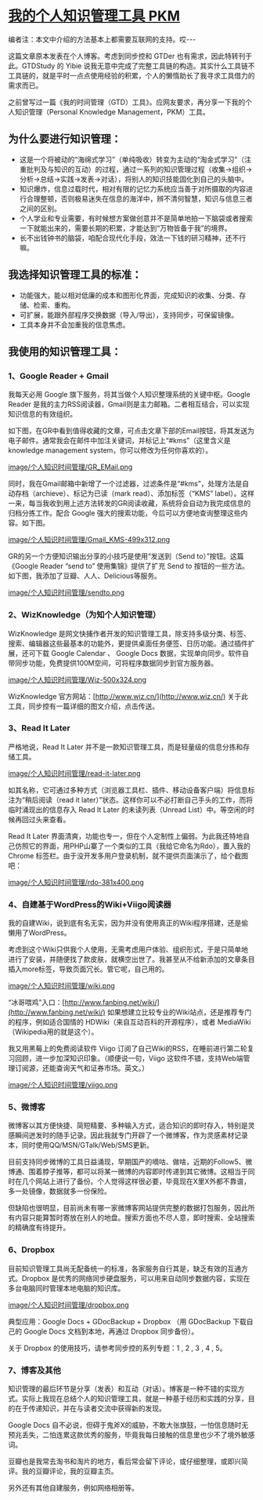 # [我的个人知识管理工具 PKM](https://nieyong.github.io/wiki_ny/%E6%88%91%E7%9A%84%E4%B8%AA%E4%BA%BA%E7%9F%A5%E8%AF%86%E7%AE%A1%E7%90%86%E5%B7%A5%E5%85%B7%20PKM.html)

编者注：本文中介绍的方法基本上都需要互联网的支持。哎---

这篇文章原本发表在个人博客。考虑到同步控和 GTDer 也有需求，因此特转刊于此。GTDStudy 的 Yibie 说我无意中完成了完整工具链的构造。其实什么工具链不工具链的，就是平时一点点使用经验的积累，个人的懒惰助长了我寻求工具借力的需求而已。

之前曾写过一篇《我的时间管理（GTD）工具》。应网友要求，再分享一下我的个人知识管理（Personal Knowledge Management，PKM）工具。

## 为什么要进行知识管理：

-   这是一个将被动的“海绵式学习”（单纯吸收）转变为主动的“淘金式学习”（注重批判及与知识的互动）的过程，通过一系列的知识管理过程（收集->组织->分析->总结->实践->发表->对话），将别人的知识技能固化到自己的头脑中。
-   知识爆炸，信息过载时代，相对有限的记忆力系统应当善于对所摄取的内容进行合理整顿，否则极易迷失在信息的海洋中，辨不清何智慧，知识与信息三者之间的区别。
-   个人学业和专业需要，有时候想方案做创意并不是简单地拍一下脑袋或者搜索一下就能出来的，需要长期的积累，才能达到“万物皆备于我”的境界。
-   长不出钱钟书的脑袋，咱配合现代化手段，效法一下钱的研习精神，还不行嘛。

## 我选择知识管理工具的标准：

-   功能强大，能以相对低廉的成本和图形化界面，完成知识的收集、分类、存储、检索、重构。
-   可扩展，能跟外部程序交换数据（导入/导出），支持同步，可保留镜像。
-   工具本身并不会加重我的信息焦虑。

## 我使用的知识管理工具：

### 1、Google Reader + Gmail

我每天必用 Google 旗下服务，将其当做个人知识整理系统的关键中枢。Google Reader 是我的主力RSS阅读器，Gmail则是主力邮箱。二者相互结合，可以实现知识信息的有效组织。

如下图，在GR中看到值得收藏的文章，可点击文章下部的Email按钮，将其发送为电子邮件。通常我会在邮件中加注关键词，并标记上“#kms”（这里含义是 knowledge management system，你可以修改为任何你喜欢的）。

[image/个人知识时间管理/GR\_EMail.png](https://nieyong.github.io/wiki_ny/image/%E4%B8%AA%E4%BA%BA%E7%9F%A5%E8%AF%86%E6%97%B6%E9%97%B4%E7%AE%A1%E7%90%86/GR_EMail.png.html)

同时，我在Gmail邮箱中新增了一个过滤器，过滤条件是“#kms”，处理方法是自动存档（archieve）、标记为已读（mark read）、添加标签（“KMS” label）。这样一来，每当我收到用上述方法转发的GR阅读收藏，系统将会自动为我完成信息的归档分拣工作。配合 Google 强大的搜索功能，今后可以方便地查询整理这些内容。如下图。

[image/个人知识时间管理/Gmail\_KMS-499x312.png](https://nieyong.github.io/wiki_ny/image/%E4%B8%AA%E4%BA%BA%E7%9F%A5%E8%AF%86%E6%97%B6%E9%97%B4%E7%AE%A1%E7%90%86/Gmail_KMS-499x312.png.html)

GR的另一个方便知识输出分享的小技巧是使用“发送到（Send to）”按钮。这篇《Google Reader “send to” 使用集锦》提供了扩充 Send to 按钮的一些方法。如下图，我添加了豆瓣、人人、Delicious等服务。

[image/个人知识时间管理/sendto.png](https://nieyong.github.io/wiki_ny/image/%E4%B8%AA%E4%BA%BA%E7%9F%A5%E8%AF%86%E6%97%B6%E9%97%B4%E7%AE%A1%E7%90%86/sendto.png.html)

### 2、WizKnowledge（为知个人知识管理）

WizKnowledge 是网文快捕作者开发的知识管理工具，除支持多级分类、标签、搜索、编辑器这些最基本的功能外，更提供桌面任务便签、日历功能。通过插件扩展，还可下载 Google Calendar 、 Google Docs 数据，实现单向同步。软件自带同步功能，免费提供100M空间，可将程序数据同步到官方服务器。

[image/个人知识时间管理/Wiz-500x324.png](https://nieyong.github.io/wiki_ny/image/%E4%B8%AA%E4%BA%BA%E7%9F%A5%E8%AF%86%E6%97%B6%E9%97%B4%E7%AE%A1%E7%90%86/Wiz-500x324.png.html)

WizKnowledge 官方网站：[http://www.wiz.cn/](http://www.wiz.cn/) 关于此工具，同步控有一篇详细的图文介绍，点击传送。

### 3、Read It Later

严格地说，Read It Later 并不是一款知识管理工具，而是轻量级的信息分拣和存储工具。

[image/个人知识时间管理/read-it-later.png](https://nieyong.github.io/wiki_ny/image/%E4%B8%AA%E4%BA%BA%E7%9F%A5%E8%AF%86%E6%97%B6%E9%97%B4%E7%AE%A1%E7%90%86/read-it-later.png.html)

如其名称，它可通过多种方式（浏览器工具栏、插件、移动设备客户端）将信息标注为“稍后阅读（read it later）”状态。这样你可以不必打断自己手头的工作，而将临时涌现出的信息存入 Read It Later 的未读列表（Unread List）中。等空闲的时候再回过头来查看。

Read It Later 界面清爽，功能也专一，但在个人定制性上偏弱。为此我还特地自己仿照它的界面，用PHP山寨了一个类似的工具（我给它命名为Rdo），置入我的 Chrome 标签栏。由于没开发多用户登录机制，就不提供页面演示了，给个截图吧：

[image/个人知识时间管理/rdo-381x400.png](https://nieyong.github.io/wiki_ny/image/%E4%B8%AA%E4%BA%BA%E7%9F%A5%E8%AF%86%E6%97%B6%E9%97%B4%E7%AE%A1%E7%90%86/rdo-381x400.png.html)

### 4、自建基于WordPress的Wiki+Viigo阅读器

我的自建Wiki，说到底有名无实，因为并没有使用真正的Wiki程序搭建，还是偷懒用了WordPress。

考虑到这个Wiki只供我个人使用，无需考虑用户体验、组织形式，于是只简单地进行了安装，并随便找了款皮肤，就横空出世了。我甚至从不给新添加的文章条目插入more标签，导致页面冗长。管它呢，自己用的。

[image/个人知识时间管理/wiki.png](https://nieyong.github.io/wiki_ny/image/%E4%B8%AA%E4%BA%BA%E7%9F%A5%E8%AF%86%E6%97%B6%E9%97%B4%E7%AE%A1%E7%90%86/wiki.png.html)

“冰哥喂鸡”入口：[http://www.fanbing.net/wiki/](http://www.fanbing.net/wiki/) 如果想建立比较专业的Wiki站点，还是推荐专门的程序，例如适合国情的 HDWiki（来自互动百科的开源程序），或者 MediaWiki（Wikipedia用的就是这个）。

我又用黑莓上的免费阅读软件 Viigo 订阅了自己Wiki的RSS，在睡前进行第二轮复习回顾，进一步加深知识印象。（顺便说一句，Viigo 这软件不错，支持Web端管理订阅源，还能查询天气和证券市场。英文。）

[image/个人知识时间管理/viigo.png](https://nieyong.github.io/wiki_ny/image/%E4%B8%AA%E4%BA%BA%E7%9F%A5%E8%AF%86%E6%97%B6%E9%97%B4%E7%AE%A1%E7%90%86/viigo.png.html)

### 5、微博客

微博客以其方便快捷、简短精要、多种输入方式，适合知识的即时存入，特别是灵感瞬间迸发时的随手记录。因此我就专门开辟了一个微博客，作为灵感素材记录本，同时使用QQ/MSN/GTalk/Web/SMS更新。

目前支持同步微博的工具日益涌现，早期国产的嘀咕、做啥，近期的Follow5、微博通、围着脖子推等，都可以将某一微博的内容即时传递到其它微博。这相当于同时在几个网站上进行了备份。个人觉得这样很必要，毕竟现在X里X外都不靠谱，多一处镜像，数据就多一份保险。

但缺陷也很明显，目前尚未有哪一家微博客网站提供完整的数据打包服务，因此所有内容只能算暂时寄放在别人的地盘。搜索方面也不尽人意，即时搜索、全站搜索的精确度有待提升。

### 6、Dropbox

目前知识管理工具尚无配备统一的标准，各家服务自行其是，缺乏有效的互通方式。Dropbox 是优秀的网络同步硬盘服务，可以用来自动同步数据内容，实现在多台电脑同时管理本地电脑的知识库。

[image/个人知识时间管理/dropbox.png](https://nieyong.github.io/wiki_ny/image/%E4%B8%AA%E4%BA%BA%E7%9F%A5%E8%AF%86%E6%97%B6%E9%97%B4%E7%AE%A1%E7%90%86/dropbox.png.html)

典型应用：Google Docs + GDocBackup + Dropbox （用 GDocBackup 下载自己的 Google Docs 文档到本地，再通过 Dropbox 同步备份）。

关于 Dropbox 的使用技巧，请参考同步控的系列专题：1 , 2 , 3 , 4 , 5。

### 7、博客及其他

知识管理的最后环节是分享（发表）和互动（对话）。博客是一种不错的实现方式。实际上我现在总结个人的知识管理工具，就是一种基于经历和实践的分享，目的在于传递知识，并在与读者交流中获得新的发现。

Google Docs 自不必说，但碍于鬼斧X的威胁，不敢大张旗鼓，一怕信息随时无预兆丢失，二怕连累这款优秀的服务，毕竟我每日接触的信息里也少不了境外敏感词。

豆瓣也是我常去淘书和淘片的地方，看后常会留下评论，或仔细整理，或即兴简评。我的豆瓣评论，我的豆瓣主页。

另外还有其他自建服务，例如网络相册等。
